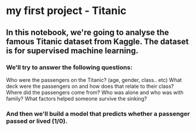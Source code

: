 # my first project - Titanic
## In this notebook, we're going to analyse the famous Titanic dataset from Kaggle. The dataset is for supervised machine learning.

### We'll try to answer the following questions:

Who were the passengers on the Titanic? (age, gender, class.. etc)
What deck were the passengers on and how does that relate to their class?
Where did the passengers come from?
Who was alone and who was with family?
What factors helped someone survive the sinking?

### And then we'll build a model that predicts whether a passenger passed or lived (1/0).
